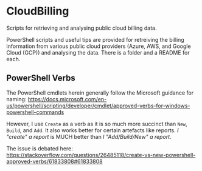 # CloudBilling
Scripts for retrieving and analysing public cloud billing data.

PowerShell scripts and useful tips are provided for retreiving the billing information from various public cloud providers
(Azure, AWS, and Google Cloud (GCP)) and analysing the data. There is a folder and a README for each.



## PowerShell Verbs
The PowerShell cmdlets herein generally follow the Microsoft guidance for naming:
https://docs.microsoft.com/en-us/powershell/scripting/developer/cmdlet/approved-verbs-for-windows-powershell-commands

However, I use ```Create``` as a verb as it is so much more succinct than ```New```, ```Build```, and ```Add```.
It also works better for certain artefacts like reports. *I "create" a report* is MUCH better than *I "Add/Build/New" a report*.

The issue is debated here:
https://stackoverflow.com/questions/26485118/create-vs-new-powershell-approved-verbs/61833808#61833808
